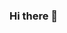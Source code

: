### Hi there 👋

<!--
**nschmer/nschmer** is a ✨ _special_ ✨ repository because its `README.md` (this file) appears on your GitHub profile.

My name is Natalie and I'm a second year M.S. student at Colorado State University in the Graduate Degree Program in Ecology

- 💧 I’m really interested in water quality and river ecosystem ecology, especially river ecosystem metabolism and drivers of metabolism dynamics (land use chage like 🌾 or 🏙️ , river channel alteration like dams)
- 💻 I love working with water data and am always looking for new ideas and methods for dataviz! 📊 📈 📉 (currently trying to learn rayshader for 3d rendering)
- 📫 How to reach me: email (nschmer@colostate.edu) or find me on Twitter (@NatKSchmer)
- 💁 Pronouns: she/her/hers
- ✨ Fun fact ✨ I majored in geology in undergrad and if I had to choose a different career I'd definitely be a volcanologist or work on geohazards 🌋
-->
